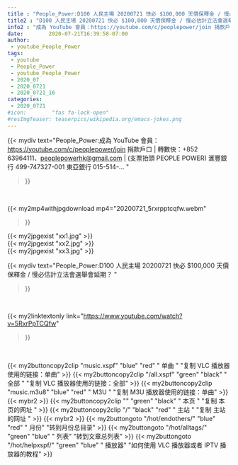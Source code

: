 ```yaml
---
title : "People_Power:D100 人民主場 20200721 快必 $100,000 天價保釋金 / 慢必估計立法會選舉會延期？ "
title2 : "D100 人民主場 20200721 快必 $100,000 天價保釋金 / 慢必估計立法會選舉會延期？ "
info2 : "成為 YouTube 會員：https://youtube.com/c/peoplepower/join 捐款戶口 | 轉數快：+852 63964111、peoplepowerhk@gmail.com | (支票抬頭 PEOPLE POWER) 滙豐銀行 499-747327-001 東亞銀行 015-514-... "
date:        2020-07-21T16:39:58-07:00
author:
 - youtube_People_Power
tags:
 - youtube
 - People_Power
 - youtube_People_Power
 - 2020_07
 - 2020_0721
 - 2020_0721_16
categories:
 - 2020_0721
#icon:        "fas fa-lock-open"
#resImgTeaser: teaserpics/wikipedia.org/emacs-jokes.png
---
```


{{< mydiv text="People_Power:成為 YouTube 會員：https://youtube.com/c/peoplepower/join 捐款戶口 | 轉數快：+852 63964111、peoplepowerhk@gmail.com | (支票抬頭 PEOPLE POWER) 滙豐銀行 499-747327-001 東亞銀行 015-514-... "
>}}
<br>


{{< my2mp4withjpgdownload mp4="20200721_5rxrpptcqfw.webm"
>}}

{{< my2jpgexist "xx1.jpg" >}}<br>
{{< my2jpgexist "xx2.jpg" >}}<br>
{{< my2jpgexist "xx3.jpg" >}}<br>



{{< mydiv text="People_Power:D100 人民主場 20200721 快必 $100,000 天價保釋金 / 慢必估計立法會選舉會延期？ "
>}}
<br>

{{< my2linktextonly link="https://www.youtube.com/watch?v=5RxrPpTCQfw"
>}}


<br>

{{< my2buttoncopy2clip "music.xspf"        "blue"   "red"    " 单曲 "  "复制 VLC 播放器使用的链接：单曲" >}} {{< my2buttoncopy2clip "/all.xspf"         "green"  "black"  " 全部 "  "复制 VLC 播放器使用的链接：全部" >}} {{< my2buttoncopy2clip "music.m3u8"        "blue"   "red"    " M3U  "    "复制 M3U 播放器使用的链接：单曲" >}} {{< mybr2 >}} {{< my2buttoncopy2clip ""                  "green"  "black"  " 本页 "    "复制 本页的网址 " >}} {{< my2buttoncopy2clip "/"                 "black"  "red"    " 主站 "    "复制 主站的网址 " >}} {{< mybr2 >}} {{< my2buttongoto      "/hot/endothers/"   "blue"   "red"    " 月份"   "转到月份总目录" >}} {{< my2buttongoto      "/hot/alltags/"     "green"  "blue"   " 列表"   "转到文章总列表" >}} {{< my2buttongoto      "/hot/helpxspf/"    "green"  "blue"   " 播放器" "如何使用 VLC 播放器或者 IPTV 播放器的教程" >}} 
